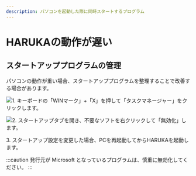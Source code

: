 ```yaml
---
description: パソコンを起動した際に同時スタートするプログラム
---
```


# HARUKAの動作が遅い

## スタートアッププログラムの管理

パソコンの動作が重い場合、スタートアッププログラムを整理することで改善する場合があります。

![1. キーボードの「WINマーク」+「X」を押して「タスクマネージャー」をクリックします。](/assets/20191107\_02.png)

![2. スタートアップタブを開き、不要なソフトを右クリックして「無効化」します。](/assets/20191107\_01.png)

3\. スタートアップ設定を変更した場合、PCを再起動してからHARUKAを起動します。

:::caution
発行元が Microsoft となっているプログラムは、慎重に無効化してください。
:::



